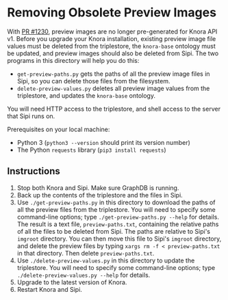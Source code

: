 # Removing Obsolete Preview Images

With [PR #1230](https://github.com/dhlab-basel/Knora/pull/1230), preview images are no longer pre-generated for
Knora API v1. Before you upgrade your Knora installation, existing preview image file values must be deleted from
the triplestore, the `knora-base` ontology must be updated, and preview images should also be deleted from Sipi.
The two programs in this directory will help you do this:

- `get-preview-paths.py` gets the paths of all the preview image files in Sipi, so you can delete those
  files from the filesystem.
- `delete-preview-values.py` deletes all preview image values from the triplestore, and updates
  the `knora-base` ontology.

You will need HTTP access to the triplestore, and shell access to the server that Sipi runs on.

Prerequisites on your local machine:

- Python 3 (`python3 --version` should print its version number)
- The Python `requests` library (`pip3 install requests`)

## Instructions

1. Stop both Knora and Sipi. Make sure GraphDB is running.
2. Back up the contents of the triplestore and the files in Sipi.
3. Use `./get-preview-paths.py` in this directory to download the paths of all the preview
   files from the triplestore. You will need to specify some command-line options;
   type `./get-preview-paths.py --help` for details. The result is a text file, `preview-paths.txt`,
   containing the relative paths of all the files to be deleted from Sipi. The paths are relative to
   Sipi's `imgroot` directory. You can then move this file to Sipi's `imgroot` directory, and delete
   the preview files by typing `xargs rm -f < preview-paths.txt` in that directory. Then delete
   `preview-paths.txt`.
4. Use `./delete-preview-values.py` in this directory to update the triplestore. You will need to specify some
   command-line options; type `./delete-preview-values.py --help` for details.
5. Upgrade to the latest version of Knora.
6. Restart Knora and Sipi.
